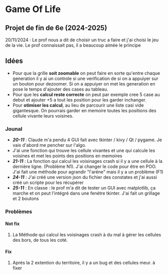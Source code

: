 # Game Of Life

## Projet de fin de 6e (2024-2025)
20/11/2024 : Le prof nous a dit de choisir un truc a faire et j'ai choisi le jeu de la vie. Le prof connaissait pas, il a beaucoup aimée le principe


## Idées
- Pour que la grille **soit zoomable** on peut faire en sorte qu'entre chaque generation il y ai un controle si une verification de si on a appuiyer sur un bouton pour dezoomer.
    Si on a appuiyer on met les generation en pose le temps d'ajouter des cases au tableau.
- Pour que les **calcul reste correcte** on peut par exemple cree 5 case au debut et ajouter +5 a tout les position pour les garder inchanger.
- Pour **otimiser les calcul**, au lieu de parcourir une liste casi vide gigantesque. On pourrais garder en memoire toutes les positions des cellule vivante leurs voisines.

### Jounal
- ***20-11*** : Claude m'a pendu 4 GUI fait avec tkinter / kivy / Qt / pygame. Je vais d'abord me pencher sur l'algo.
- J'ai une fonction qui trouve les cellule vivantes et une qui calcule les voisines et met les points des positions en memoires
- ***21-11*** : La fonction qui calcul les voisinages crash si il y a une cellule à la dernière ligne. (Problème N1). J'ai changer le code pour être en POO. J'ai fait une méthode pour agrandir "l'aréne" mais il y a un problème (F1)
- ***24-11*** : J'ai créé une version json du fichier des constates et j'ai aussi créé un scripte pour les récupérer
- ***25-11*** : En classe : le prof m'a dit de tester un GUI avec matplotlib, ça marche et on peut l'intégré dans une fenétre tkinter. J'ai fait un grillage et 2 boutons 

### Problèmes
#### Not fix
1. La Méthode qui calcul les voisinages crash à du mal à gérer les cellules des bors, de tous les coté.

#### Fix
1. Aprés la 2 extention du territoire, il y a un bug et des cellules meur. à fixer


